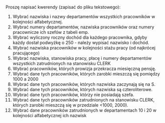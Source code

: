 Proszę napisać kwerendy (zapisać do pliku tekstowego):

1. Wybrać nazwiska i nazwy departamentów wszystkich pracowników w kolejności alfabetycznej.
2. Wybrać numery departamentów, nazwiska pracowników oraz numery pracownicze ich szefów z tabeli emp.
3. Wybrać wyliczony roczny dochód dla każdego pracownika, gdyby każdy dostał podwyżkę o 250 - należy wypisać nazwisko i dochód.
4. Wybrać nazwiska pracowników w kolejności stażu pracy (od najkrócej pracującego)
5. Wybrać nazwiska, stanowiska pracy, płacę i numery departamentów wszystkich zatrudnionych na stanowisku CLERK
6. Wybrać pracowników, których prowizja przekracza miesięczną pensję.
7. Wybrać dane tych pracowników, których zarobki mieszczą się pomiędzy 1000 a 2000
8. Wybrać dane tych pracowników, których nazwiska zaczynają się na S.
9. Wybrać dane tych pracowników, których nazwiska są czteroliterowe.
10. Wybrać dane tych pracowników, którzy nie posiadają szefa.
11. Wybrać dane tych pracowników zatrudnionych na stanowisku CLERK, których zarobki mieszczą się w przedziale <1000, 2000).
12. Wybrać dane pracowników zatrudnionych w departamentach 10 i 20 w kolejności alfabetycznej ich nazwisk